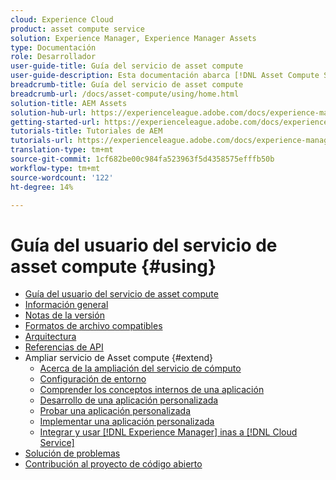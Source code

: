 ```yaml
---
cloud: Experience Cloud
product: asset compute service
solution: Experience Manager, Experience Manager Assets
type: Documentación
role: Desarrollador
user-guide-title: Guía del servicio de asset compute
user-guide-description: Esta documentación abarca [!DNL Asset Compute Service] tareas como desarrollar, administrar, implementar y solucionar problemas del código personalizado.
breadcrumb-title: Guía del servicio de asset compute
breadcrumb-url: /docs/asset-compute/using/home.html
solution-title: AEM Assets
solution-hub-url: https://experienceleague.adobe.com/docs/experience-manager-cloud-service/assets/home.html
getting-started-url: https://experienceleague.adobe.com/docs/experience-manager-cloud-service/assets/asset-microservices-overview.html
tutorials-title: Tutoriales de AEM
tutorials-url: https://experienceleague.adobe.com/docs/experience-manager-learn/assets/overview.html
translation-type: tm+mt
source-git-commit: 1cf682be00c984fa523963f5d4358575efffb50b
workflow-type: tm+mt
source-wordcount: '122'
ht-degree: 14%

---
```



# Guía del usuario del servicio de asset compute {#using}

+ [Guía del usuario del servicio de asset compute](home.md)
+ [Información general](introduction.md)
+ [Notas de la versión](release-notes.md)
+ [Formatos de archivo compatibles](https://experienceleague.adobe.com/docs/experience-manager-cloud-service/assets/file-format-support.html)
+ [Arquitectura](architecture.md)
+ [Referencias de API](api.md)
+ Ampliar servicio de Asset compute {#extend}
   + [Acerca de la ampliación del servicio de cómputo](understand-extensibility.md)
   + [Configuración de entorno](setup-environment.md)
   + [Comprender los conceptos internos de una aplicación](custom-application-internals.md)
   + [Desarrollo de una aplicación personalizada](develop-custom-application.md)
   + [Probar una aplicación personalizada](test-custom-application.md)
   + [Implementar una aplicación personalizada](deploy-custom-application.md)
   + [Integrar y usar  [!DNL Experience Manager] inas a [!DNL Cloud Service]](https://experienceleague.adobe.com/docs/experience-manager-cloud-service/assets/asset-microservices-overview.html)
+ [Solución de problemas](troubleshooting.md)
+ [Contribución al proyecto de código abierto](contribute-to-compute-service.md)
